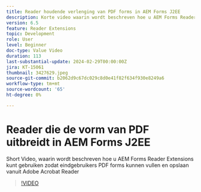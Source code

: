 ```yaml
---
title: Reader houdende verlenging van PDF forms in AEM Forms J2EE
description: Korte video waarin wordt beschreven hoe u AEM Forms Reader Extensions kunt gebruiken zodat eindgebruikers PDF forms kunnen vullen en opslaan vanuit Adobe/Acrobat Reader
version: 6.5
feature: Reader Extensions
topic: Development
role: User
level: Beginner
doc-type: Value Video
duration: 113
last-substantial-update: 2024-02-29T00:00:00Z
jira: KT-15061
thumbnail: 3427629.jpeg
source-git-commit: b2062d9c67dc029c8d0e41f82f634f930e8249a6
workflow-type: tm+mt
source-wordcount: '65'
ht-degree: 0%

---
```



# Reader die de vorm van PDF uitbreidt in AEM Forms J2EE

Short Video, waarin wordt beschreven hoe u AEM Forms Reader Extensions kunt gebruiken zodat eindgebruikers PDF forms kunnen vullen en opslaan vanuit Adobe Acrobat Reader

>[!VIDEO](https://video.tv.adobe.com/v/3427629/?learn=on)
